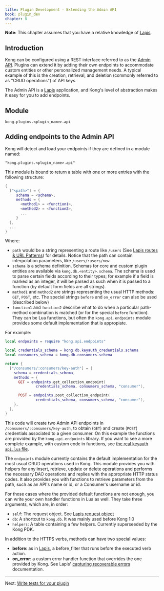 ```yaml
---
title: Plugin Development - Extending the Admin API
book: plugin_dev
chapter: 8
---
```


<div class="alert alert-warning">
  <strong>Note:</strong> This chapter assumes that you have a relative
  knowledge of <a href="http://leafo.net/lapis/">Lapis</a>.
</div>

## Introduction

Kong can be configured using a REST interface referred to as the [Admin API].
Plugins can extend it by adding their own endpoints to accommodate custom
entities or other personalized management needs. A typical example of this is
the creation, retrieval, and deletion (commonly referred to as "CRUD
operations") of API keys.

The Admin API is a [Lapis](http://leafo.net/lapis/) application, and Kong's
level of abstraction makes it easy for you to add endpoints.

## Module

```
kong.plugins.<plugin_name>.api
```

## Adding endpoints to the Admin API

Kong will detect and load your endpoints if they are defined in a module named:

```
"kong.plugins.<plugin_name>.api"
```

This module is bound to return a table with one or more entries with the following structure:

``` lua
{
  ["<path>"] = {
     schema = <schema>,
     methods = {
       <method1> = <function1>,
       <method2> = <function2>,
       ...
     }
  },
  ...
}
```

Where:

- `path` would be a string representing a route like `/users` (See [Lapis routes & URL
  Patterns](http://leafo.net/lapis/reference/actions.html#routes--url-patterns)) for details.
  Notice that the path can contain interpolation parameters, like `/users/:users/new`.
- `schema` is a schema definition. Schemas for core and custom plugin entities are available
  via `kong.db.<entity>.schema`. The schema is used to parse certain fields according to their
  types; for example if a field is marked as an integer, it will be parsed as such when it is
  passed to a function (by default form fields are all strings).
- `method1` and `method2` are strings representing the usual HTTP methods: `GET`, `POST`, etc.
   The special strings `before` and `on_error` can also be used (described below)
- `function1` and `function2` describe what to do when a particular path-method combination is matched
  (or for the special `before` function). They can be Lua functions, but often the `kong.api.endpoints` module provides some default
  implementation that is appropiate.

For example:

``` lua
local endpoints = require "kong.api.endpoints"

local credentials_schema = kong.db.keyauth_credentials.schema
local consumers_schema = kong.db.consumers.schema

return {
  ["/consumers/:consumers/key-auth"] = {
    schema = credentials_schema,
    methods = {
      GET = endpoints.get_collection_endpoint(
              credentials_schema, consumers_schema, "consumer"),

      POST = endpoints.post_collection_endpoint(
              credentials_schema, consumers_schema, "consumer"),
    },
  },
}
```

This code will create two Admin API endpoints in `/consumers/:consumers/key-auth`, to
obtain (`GET`) and create (`POST`) credentials associated to a given consumer. On this example
the functions are provided by the `kong.api.endpoints` library. If you want to see a more
complete example, with custom code in functions, see
[the real keyauth `api.lua` file](https://github.com/Kong/kong/blob/master/kong/plugins/key-auth/api.lua).

The `endpoints` module currently contains the default implementation for the most usual CRUD
operations used in Kong. This module provides you with helpers for any insert, retrieve,
update or delete operations and performs the necessary DAO operations and replies with
the appropriate HTTP status codes. It also provides you with functions to retrieve parameters from
the path, such as an API's name or id, or a Consumer's username or id.

For those cases where the provided default functions are not enough, you can write your own
handler functions in Lua as well. They take three arguments, which are, in order:

- `self`: The request object. See [Lapis request
  object](http://leafo.net/lapis/reference/actions.html#request-object)
- `db`: A shortcut to `kong.db`. It was mainly used before Kong 1.0
- `helpers`: A table containing a few helpers. Currently superseeded by the Kong PDK.

In addition to the HTTPS verbs, methods can have two special values:

- **before**: as in
  [Lapis](http://leafo.net/lapis/reference/actions.html#handling-http-verbs), a
  before_filter that runs before the executed verb action.
- **on_error**: a custom error handler function that overrides the one provided
  by Kong. See Lapis' [capturing recoverable
  errors](http://leafo.net/lapis/reference/exception_handling.html#capturing-recoverable-errors)
  documentation.

---

Next: [Write tests for your plugin]({{page.book.next}})

[Admin API]: /{{page.kong_version}}/admin-api/
